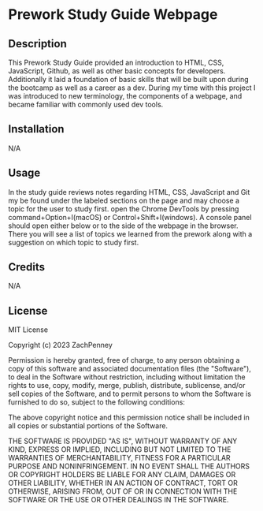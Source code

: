 # Prework Study Guide Webpage

## Description

This Prework Study Guide provided an introduction to HTML, CSS, JavaScript, Github, as well as other basic concepts for developers. Additionally it laid a foundation of basic skills that will be built upon during the bootcamp as well as a career as a dev. During my time with this project I was introduced to new terminology, the components of a webpage, and became familiar with commonly used dev tools.

## Installation

N/A

## Usage

In the study guide reviews notes regarding HTML, CSS, JavaScript and Git my be found under the labeled sections on the page and may choose a topic for the user to study first. open the Chrome DevTools by pressing command+Option+I(macOS) or Control+Shift+I(windows). A console panel should open either below or to the side of the webpage in the browser. There you will see a list of topics we learned from the prework along with a suggestion on which topic to study first.

## Credits

N/A

## License

MIT License

Copyright (c) 2023 ZachPenney

Permission is hereby granted, free of charge, to any person obtaining a copy
of this software and associated documentation files (the "Software"), to deal
in the Software without restriction, including without limitation the rights
to use, copy, modify, merge, publish, distribute, sublicense, and/or sell
copies of the Software, and to permit persons to whom the Software is
furnished to do so, subject to the following conditions:

The above copyright notice and this permission notice shall be included in all
copies or substantial portions of the Software.

THE SOFTWARE IS PROVIDED "AS IS", WITHOUT WARRANTY OF ANY KIND, EXPRESS OR
IMPLIED, INCLUDING BUT NOT LIMITED TO THE WARRANTIES OF MERCHANTABILITY,
FITNESS FOR A PARTICULAR PURPOSE AND NONINFRINGEMENT. IN NO EVENT SHALL THE
AUTHORS OR COPYRIGHT HOLDERS BE LIABLE FOR ANY CLAIM, DAMAGES OR OTHER
LIABILITY, WHETHER IN AN ACTION OF CONTRACT, TORT OR OTHERWISE, ARISING FROM,
OUT OF OR IN CONNECTION WITH THE SOFTWARE OR THE USE OR OTHER DEALINGS IN THE
SOFTWARE.
